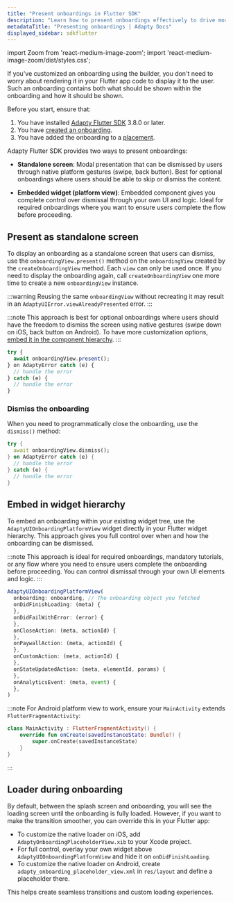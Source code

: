 ```yaml
---
title: "Present onboardings in Flutter SDK"
description: "Learn how to present onboardings effectively to drive more conversions."
metadataTitle: "Presenting onboardings | Adapty Docs"
displayed_sidebar: sdkflutter
---
```


import Zoom from 'react-medium-image-zoom';
import 'react-medium-image-zoom/dist/styles.css';

If you've customized an onboarding using the builder, you don't need to worry about rendering it in your Flutter app code to display it to the user. Such an onboarding contains both what should be shown within the onboarding and how it should be shown.

Before you start, ensure that:

1. You have installed [Adapty Flutter SDK](sdk-installation-flutter.md) 3.8.0 or later.
2. You have [created an onboarding](create-onboarding.md).
3. You have added the onboarding to a [placement](placements.md).

Adapty Flutter SDK provides two ways to present onboardings:

- **Standalone screen**: Modal presentation that can be dismissed by users through native platform gestures (swipe, back button). Best for optional onboardings where users should be able to skip or dismiss the content.

- **Embedded widget (platform view)**: Embedded component gives you complete control over dismissal through your own UI and logic. Ideal for required onboardings where you want to ensure users complete the flow before proceeding.


## Present as standalone screen

To display an onboarding as a standalone screen that users can dismiss, use the `onboardingView.present()` method on the `onboardingView` created by the `createOnboardingView` method. Each `view` can only be used once. If you need to display the onboarding again, call `createOnboardingView` one more time to create a new `onboardingView` instance.

:::warning
Reusing the same `onboardingView` without recreating it may result in an `AdaptyUIError.viewAlreadyPresented` error.
:::

:::note
This approach is best for optional onboardings where users should have the freedom to dismiss the screen using native gestures (swipe down on iOS, back button on Android). To have more customization options, [embed it in the component hierarchy](#embed-in-widget-hierarchy).
:::

```javascript showLineNumbers title="Flutter"
try {
  await onboardingView.present();
} on AdaptyError catch (e) {
  // handle the error
} catch (e) {
  // handle the error
}
```

### Dismiss the onboarding

When you need to programmatically close the onboarding, use the `dismiss()` method:

```dart showLineNumbers title="Flutter"
try {
  await onboardingView.dismiss();
} on AdaptyError catch (e) {
  // handle the error
} catch (e) {
  // handle the error
}
```


## Embed in widget hierarchy

To embed an onboarding within your existing widget tree, use the `AdaptyUIOnboardingPlatformView` widget directly in your Flutter widget hierarchy. This approach gives you full control over when and how the onboarding can be dismissed.

:::note
This approach is ideal for required onboardings, mandatory tutorials, or any flow where you need to ensure users complete the onboarding before proceeding. You can control dismissal through your own UI elements and logic.
:::

```javascript showLineNumbers title="Flutter"
AdaptyUIOnboardingPlatformView(
  onboarding: onboarding, // The onboarding object you fetched
  onDidFinishLoading: (meta) {
  },
  onDidFailWithError: (error) {
  },
  onCloseAction: (meta, actionId) {
  },
  onPaywallAction: (meta, actionId) {
  },
  onCustomAction: (meta, actionId) {
  },
  onStateUpdatedAction: (meta, elementId, params) {
  },
  onAnalyticsEvent: (meta, event) {
  },
)
```

:::note 
For Android platform view to work, ensure your `MainActivity` extends `FlutterFragmentActivity`:

```kotlin showLineNumbers title="Kotlin"
class MainActivity : FlutterFragmentActivity() {
    override fun onCreate(savedInstanceState: Bundle?) {
        super.onCreate(savedInstanceState)
    }
}
```
:::

## Loader during onboarding

By default, between the splash screen and onboarding, you will see the loading screen until the onboarding is fully loaded. However, if you want to make the transition smoother, you can override this in your Flutter app:

- To customize the native loader on iOS, add `AdaptyOnboardingPlaceholderView.xib` to your Xcode project.
- For full control, overlay your own widget above `AdaptyUIOnboardingPlatformView` and hide it on `onDidFinishLoading`.
- To customize the native loader on Android, create `adapty_onboarding_placeholder_view.xml` in `res/layout` and define a placeholder there.

This helps create seamless transitions and custom loading experiences.
